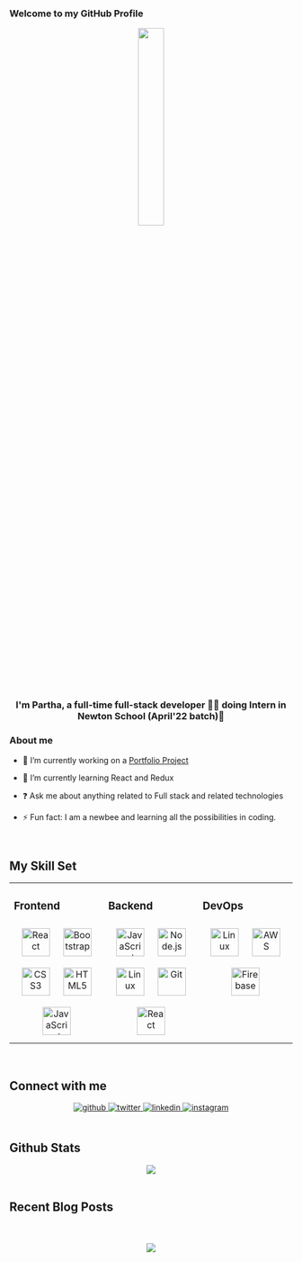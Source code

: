 

### Welcome to my GitHub Profile  
<div align="center">
<img src="https://lh3.googleusercontent.com/S5ovOzW98nmHblFVQavIVOL4ydPCOVo2zgjtmpTUUFAyBEXtAwb7oBAP6cyCRbo1rAxXIscPt4MjfbTWqnHqjulPV8kfprG5HEyY_0b5TV-2231Po96dob-OUbsucfq-sjMS8UausDVX5ZQDEW88OFoe2szA-UnjdNmX9h1AlUbj0aWeNEoyiedOO3uYqn-x4UcjU9hzpkRg0_naZ7RbvhkF-LfMUlnE9mudD0RUtqb9-Vmhe1U14E-cmD30j85gMNWp_Ps8-KkQZD6WLS6DgVfD65GkbKuDVLOBv2ltnQhi6rvSyo94TCo-Xi7N_-iiZYHMwhJPNG-0N-MAWlC4EyvC0EvkOs6Vpjs_nHT0AwmJeIS_RzCKAO0R2fMhpSvNlWApHf3bUYZ3uaEeNnVM3gQm_3CAtOCxdr7_DaFrv1qvCfk6G4OHevgzeUsWoilGFa-2u7PfBHmIA9VN0fqZKBRtd9IDfJXC7DmYQCsMmVy0JIYxxYTYYFfEdXIzORtKfXpgY0UfMNXWkKt-CTyKjqtsq2bf7PoI2Y9sGHme__JPkV9ZT4iWXCb_0BdWiXyeMZ0J444l28N2MCA_88EhryvXMgiTWv9WUkX2ObhB0v_d62Aews6bIVztnNsDHaKlHOjbYBF3yHuqWtopRy2d40P2m_y9WIMXuiz-o05G3fCLukXOGECJ6ntkxNhBG_y5eAIFryAowpiMIZ7s0-dSkoBNzph6cHbi2onu66ERgPnKnL7OWosFo94vZ7VI6NCtbhF-KPzlFGuBb7G8aO-85hPZUQQv-LCLMJZQ9QA4wKY7mDctRww7FpOd11H5inoh0fPnRN1zfLGt3pVMqVWrlvZ9wXW7ihxySgotm3WJmpiSOG7cOtNHfGlPlAs0CUy_GZJbgSI7T-OThiiSa6dEdQDxmZMU8SHN6OV_fj1ggoFj=s328-no?authuser=0" align="center" style="width: 30%" />
</div>  
  

### <div align="center">I'm Partha, a full-time full-stack developer 👨‍💻 doing Intern in Newton School (April'22 batch)🚀</div>  
  



### About me  
- 🔭 I’m currently working on a [Portfolio Project](https://github.com/parthamk)  
  

- 🌱 I’m currently learning React and Redux  
  

- ❓ Ask me about anything related to Full stack and related technologies  
  

- ⚡ Fun fact: I am a newbee and learning all the possibilities in coding.  
  

<br/>  


## My Skill Set  
<table><tr><td valign="top" width="33%">



### Frontend  
<div align="center">  
<a href="https://reactjs.org/" target="_blank"><img style="margin: 10px" src="https://profilinator.rishav.dev/skills-assets/react-original-wordmark.svg" alt="React" height="50" /></a>  
<a href="https://getbootstrap.com/docs/3.4/javascript/" target="_blank"><img style="margin: 10px" src="https://profilinator.rishav.dev/skills-assets/bootstrap-plain.svg" alt="Bootstrap" height="50" /></a>  
<a href="https://www.w3schools.com/css/" target="_blank"><img style="margin: 10px" src="https://profilinator.rishav.dev/skills-assets/css3-original-wordmark.svg" alt="CSS3" height="50" /></a>  
<a href="https://en.wikipedia.org/wiki/HTML5" target="_blank"><img style="margin: 10px" src="https://profilinator.rishav.dev/skills-assets/html5-original-wordmark.svg" alt="HTML5" height="50" /></a>  
<a href="https://www.javascript.com/" target="_blank"><img style="margin: 10px" src="https://profilinator.rishav.dev/skills-assets/javascript-original.svg" alt="JavaScript" height="50" /></a>  
</div>

</td><td valign="top" width="33%">



### Backend  
<div align="center">  
<a href="https://www.javascript.com/" target="_blank"><img style="margin: 10px" src="https://profilinator.rishav.dev/skills-assets/javascript-original.svg" alt="JavaScript" height="50" /></a>  
<a href="https://nodejs.org/" target="_blank"><img style="margin: 10px" src="https://profilinator.rishav.dev/skills-assets/nodejs-original-wordmark.svg" alt="Node.js" height="50" /></a>  
<a href="https://www.linux.org/" target="_blank"><img style="margin: 10px" src="https://profilinator.rishav.dev/skills-assets/linux-original.svg" alt="Linux" height="50" /></a>  
<a href="https://github.com/" target="_blank"><img style="margin: 10px" src="https://profilinator.rishav.dev/skills-assets/git-scm-icon.svg" alt="Git" height="50" /></a>  
<a href="https://reactjs.org/" target="_blank"><img style="margin: 10px" src="https://profilinator.rishav.dev/skills-assets/react-original-wordmark.svg" alt="React" height="50" /></a>  
</div>

</td><td valign="top" width="33%">



### DevOps  
<div align="center">  
<a href="https://www.linux.org/" target="_blank"><img style="margin: 10px" src="https://profilinator.rishav.dev/skills-assets/linux-original.svg" alt="Linux" height="50" /></a>  
<a href="https://aws.amazon.com/" target="_blank"><img style="margin: 10px" src="https://profilinator.rishav.dev/skills-assets/amazonwebservices-original-wordmark.svg" alt="AWS" height="50" /></a>  
<a href="https://firebase.google.com/" target="_blank"><img style="margin: 10px" src="https://profilinator.rishav.dev/skills-assets/firebase.png" alt="Firebase" height="50" /></a>  
</div>

</td></tr></table>  

<br/>  


## Connect with me  
<div align="center">
<a href="https://github.com/parthamk" target="_blank">
<img src=https://img.shields.io/badge/github-%2324292e.svg?&style=for-the-badge&logo=github&logoColor=white alt=github style="margin-bottom: 5px;" />
</a>
<a href="https://twitter.com/imparthamk" target="_blank">
<img src=https://img.shields.io/badge/twitter-%2300acee.svg?&style=for-the-badge&logo=twitter&logoColor=white alt=twitter style="margin-bottom: 5px;" />
</a>
<a href="https://linkedin.com/in/impartha" target="_blank">
<img src=https://img.shields.io/badge/linkedin-%231E77B5.svg?&style=for-the-badge&logo=linkedin&logoColor=white alt=linkedin style="margin-bottom: 5px;" />
</a>
<a href="https://instagram.com/mk.partha" target="_blank">
<img src=https://img.shields.io/badge/instagram-%23000000.svg?&style=for-the-badge&logo=instagram&logoColor=white alt=instagram style="margin-bottom: 5px;" />
</a>  
</div>  
  

<br/>  


## Github Stats  
<div align="center"><img src="https://github-readme-stats.vercel.app/api?username=parthamk&show_icons=true&count_private=true&hide_border=true" align="center" /></div>  

<br/>  


## Recent Blog Posts  
  

<br/>  

  

<br/>  

<div align="center">
<img src="https://komarev.com/ghpvc/?username=parthamk&&style=flat-square" align="center" />
</div>  
  

<br/>  

<div align="center"></div>
<br />

